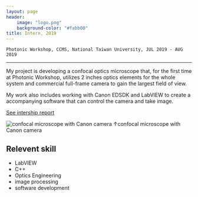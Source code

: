 ```yaml
---
layout: page
header:
    image: "logo.png"
    background-color: "#fabb00"
title: Intern, 2019
---
```


`Photonic Workshop, CCMS, National Taiwan University, JUL 2019 - AUG 2019`

---

My project is developing a confocal optics microscope that, for the first time at Photonic Workshop, utilizes 2 inches optics elements for the whole system and commercial full-frame camera to gain the largest field of view.

My work also includes working with Canon EDSDK and LabVIEW to create a accompanying software that can control the camera and take image.

[See intership report](\docs\PW2019report.pdf)

![confocal microscope with Canon camera](https://i.imgur.com/uwwCllG.jpg)
&uarr;confocal microscope with Canon camera


## Relevent skill
- LabVIEW
- C++
- Optics Engineering
- image processing
- software development